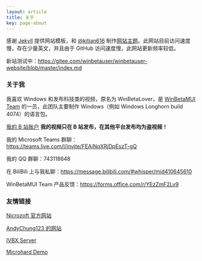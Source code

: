 ```yaml
---
layout: article
title: 关于
key: page-about
---
```


感谢 [Jekyll](https://jekyllrb.com/) 提供网站模板，和 [@kitian616](https://github.com/kitian616) 制作[网站主题](https://github.com/kitian616/jekyll-TeXt-theme)。此网站目前访问速度慢，存在少量英文，并且由于 GitHub 访问速度慢，此网站更新频率较低。

新站测试中：https://gitee.com/winbetauser/winbetauser-website/blob/master/index.md

### 关于我

我喜欢 Windows 和发布科技类的视频，原名为 WinBetaLover，是 [WinBetaMUI Team](/winbetamui) 的一员，此团队主要制作 Windows（例如 Windows Longhorn build 4074）的语言包。

[我的 B 站账户](https://space.bilibili.com/410645610) **我的视频只在 B 站发布，在其他平台发布均为盗视频！**

我的 Microsoft Teams 群聊：https://teams.live.com/l/invite/FEAiNqXRjDpEszT-gQ

我的 QQ 群聊：743118648

在 BiliBili 上与我私聊：https://message.bilibili.com/#whisper/mid410645610

WinBetaMUI Team 产品反馈：https://forms.office.com/r/YEzZmF2Lv9

### 友情链接

[Nicrozoft 官方网站](https://nicrozoft.github.io)

[AndyChung123 的网站](https://andychung123.github.io)

[IVBX Server](https://ivbxdata.github.io)

[Microhard Demo](https://microharddemo.github.io)

